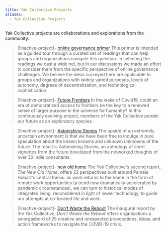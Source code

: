 ```yaml
---
title: Yak Collective Projects
aliases:
  - Yak Collective Projects
---
```

Yak Collective projects are collaborations and explorations from the community.

> [!inactive-project]- [online governance primer](online%20governance%20primer.md)
> This primer is intended as a guided tour through a curated set of readings that can help groups and organizations navigate this question. In selecting the readings we cast a wide net, but in our discussions we made an effort to consider them from the specific perspective of online governance challenges. We believe the ideas surveyed here are applicable to groups and organizations with widely varied purposes, levels of autonomy, degrees of decentralization, and technological sophistication.

> [!inactive-project]- [Future Frontiers](future%20frontiers.md)
> In the wake of Covid19, could an era of democratized access to frontiers be the key to a renewed sense of larger purpose in the universe for humanity? In this continuously evolving project, members of the Yak Collective ponder our future as an exploratory species.

> [!inactive-project]- [Astonishing Stories](astonishing%20stories1/index.md)
> The upside of an extremely uncertain environment is that we have been free to indulge in pure speculation about the known knowns and unknown unknowns of the future. The result is Astonishing Stories, an anthology of short vignettes from the future developed from the networked thoughts of over 30 indie consultants.

> [!inactive-project]- [new old home](new%20old%20home.md)
> The Yak Collective's second report, *The New Old Home*, offers 22 perspectives built around Pamela Hobart's central thesis: as work returns to the home in the form of remote work opportunities (a trend now dramatically accelerated by pandemic circumstances), we can turn to historical modes of integrated living, reconsidered in light of newer technology, to guide our attempts at co-located life and work.

> [!inactive-project]- [Don’t Waste the Reboot](dont%20waste%20the%20reboot.md)
> The inaugural report by the Yak Collective, *Don't Waste the Reboot* offers organizations a smorgasbord of 25 creative and unexpected provocations, ideas, and action frameworks to navigate the COVID-19 crisis.
